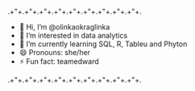 .+"+.+"+.+"+.+"+.+"+.+"+.+"+.+"+.+"+.
- 👋 Hi, I’m @olinkaokraglinka
- 👀 I’m interested in data analytics 
- 🌱 I’m currently learning SQL, R, Tableu and Phyton
- 😄 Pronouns: she/her
- ⚡ Fun fact: teamedward
  
.+"+.+"+.+"+.+"+.+"+.+"+.+"+.+"+.+"+.

<!--
**olinkaokraglinka/olinkaokraglinka** is a ✨ _special_ ✨ repository because its `README.md` (this file) appears on your GitHub profile.

Here are some ideas to get you started:

- 🔭 I’m currently working on ...
- 🌱 I’m currently learning ...
- 👯 I’m looking to collaborate on ...
- 🤔 I’m looking for help with ...
- 💬 Ask me about ...
- 📫 How to reach me: ...
- 😄 Pronouns: ...
- ⚡ Fun fact: ...
-->
